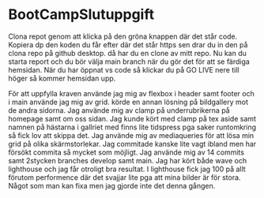 # BootCampSlutuppgift
Clona repot genom att klicka på den gröna knappen där det står code.  Kopiera dp den koden du får efter där det står https sen drar du in den på clona repo på github desktop. då har du en clone av mitt repo. 
Nu kan du starta report och du bör välja main branch när du gör det för att se färdiga hemsidan. När du har öppnat vs code så klickar du på GO LIVE nere till höger så kommer hemsidan upp. 

För att uppfylla kraven använde jag mig av flexbox i header samt footer och i main använde jag mig av grid. körde en annan lösning på bildgallery mot de andra sidorna. 
Jag använde mig av clamp på underrubrikerna på homepage samt om oss sidan. Jag kunde kört med clamp på tex aside samt namnen på hästarna i gallriet med finns lite tidspress pga saker runtomkring så fick lov att skippa det. 
Jag använde mig av mediaqueries för att lösa min grid på olika skärmstorlekar. 
Jag commitade kanske lite vagt ibland men har försökt commita så mycket som möjligt. Jag använde mig av 14 commits samt 2stycken branches develop samt main. 
Jag har kört både wave och lighthouse och jag får otroligt bra resultat. I lighthouse fick jag 100 på allt förutom performence där det svajjar lite pga att mina bilder är för stora. Något som man kan fixa men jag gjorde inte det denna gången. 
